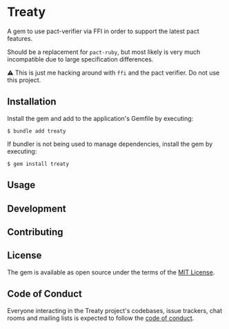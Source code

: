# Treaty

A gem to use pact-verifier via FFI in order to support the latest pact features.

Should be a replacement for `pact-ruby`, but most likely is very much incompatible
due to large specification differences.

:warning: This is just me hacking around with `ffi` and the pact verifier. Do not use this project.
## Installation

Install the gem and add to the application's Gemfile by executing:

    $ bundle add treaty

If bundler is not being used to manage dependencies, install the gem by executing:

    $ gem install treaty

## Usage

## Development

## Contributing

## License

The gem is available as open source under the terms of the [MIT License](https://opensource.org/licenses/MIT).

## Code of Conduct

Everyone interacting in the Treaty project's codebases, issue trackers, chat rooms and mailing lists is expected to follow the [code of conduct](https://github.com/[USERNAME]/treaty/blob/main/CODE_OF_CONDUCT.md).
